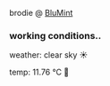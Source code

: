 brodie @ [BluMint](https://www.linkedin.com/company/blumint-io/)

<!--weather_start-->
### working conditions..

weather: clear sky ☀️

temp: 11.76 °C 👕

<!--weather_end-->
